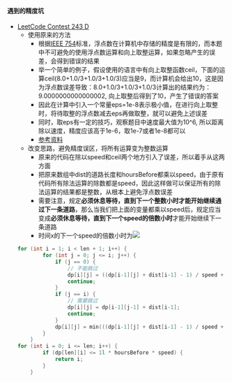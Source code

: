 #### 遇到的精度坑
* [LeetCode Contest 243 D](https://leetcode-cn.com/problems/minimum-skips-to-arrive-at-meeting-on-time/)
    * 使用原来的方法
        * 根据[IEEE 754](https://baike.baidu.com/item/IEEE%20754)标准，浮点数在计算机中存储的精度是有限的，而本题中不可避免的使用浮点数运算和向上取整运算，如果忽略产生的误差，会得到错误的结果
        * 举一个简单的例子，假设使用的语言中有向上取整函数ceil，下面的运算ceil(8.0+1.0/3+1.0/3+1.0/3)应当是9，而计算机会给出10，这是因为浮点数误差导致：8.0+1.0/3+1.0/3+1.0/3计算出的结果约为：9.0000000000000002, 向上取整后得到了10，产生了错误的答案
        * 因此在计算中引入一个常量eps=1e-8表示极小值，在进行向上取整时，将待取整的浮点数减去eps再做取整，就可以避免上述误差
        * 同时，取eps有一定的技巧，观察题目中速度最大值为10^6, 所以距离除以速度，精度应该高于1e-6，取1e-7或者1e-8都可以
        * [参考资料](https://leetcode-cn.com/problems/minimum-skips-to-arrive-at-meeting-on-time/solution/minimum-skips-to-arrive-at-meeting-on-ti-dp7v/)
    * 改变思路，避免精度误区，将所有运算变为整数运算
        * 原来的代码在除以speed和ceil两个地方引入了误差，所以着手从这两方面
        * 把原来数组中dist的道路长度和hoursBefore都乘以speed，由于原有代码所有除法运算的除数都是speed，因此这样做可以保证所有的除法运算的结果都是整数，从根本上避免浮点数误差
        * 需要注意，规定**必须休息等待，直到下一个整数小时才能开始继续通过下一条道路**，那么当我们把上面的变量都乘以speed后，规定应当变成**必须休息等待，直到下一个speed的倍数小时**才能开始继续下一条道路
        * 时间x的下一个speed的倍数小时为![](https://latex.codecogs.com/gif.latex?\left\{%20\left%20\lfloor%20(x-1)/speed\right%20\rfloor+1\right\}*speed)
    ```c++
    for (int i = 1; i < len + 1; i++) {
            for (int j = 0; j <= i; j++) {
                if (j == 0) {
                    // 不能跳过
                    dp[i][j] = ((dp[i-1][j] + dist[i-1] - 1) / speed + 1) * speed;
                    continue;
                }
                if (j == i) {
                    // 需要跳过
                    dp[i][j] = dp[i-1][j-1] + dist[i-1];
                    continue;
                }
                dp[i][j] = min(((dp[i-1][j] + dist[i-1] - 1) / speed + 1) * speed, dp[i-1][j-1] + dist[i-1]);
            }
        }
    for (int i = 0; i <= len; i++) {
            if (dp[len][i] <= 1l * hoursBefore * speed) {
                return i;
            }
        }
    ```
